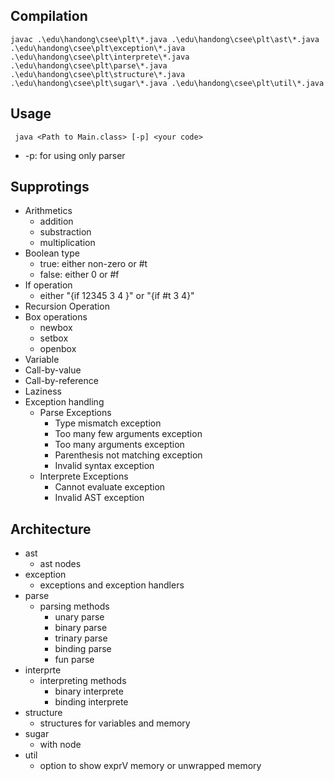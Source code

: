 ## Compilation

    javac .\edu\handong\csee\plt\*.java .\edu\handong\csee\plt\ast\*.java .\edu\handong\csee\plt\exception\*.java .\edu\handong\csee\plt\interprete\*.java .\edu\handong\csee\plt\parse\*.java .\edu\handong\csee\plt\structure\*.java .\edu\handong\csee\plt\sugar\*.java .\edu\handong\csee\plt\util\*.java

  

## Usage
     java <Path to Main.class> [-p] <your code>
- -p: for using only parser  
    
  
## Supprotings
- Arithmetics
  - addition
  - substraction
  - multiplication
- Boolean type     
  - true: either non-zero or #t
  - false: either 0 or #f
- If operation
  - either "{if 12345 3 4 }" or "{if #t 3 4}"
- Recursion Operation
- Box operations
  - newbox
  - setbox
  - openbox
- Variable
- Call-by-value
- Call-by-reference
- Laziness
- Exception handling
  - Parse Exceptions
    - Type mismatch exception
    - Too many few arguments exception
    - Too many arguments exception
    - Parenthesis not matching exception
    - Invalid syntax exception
  - Interprete Exceptions
    - Cannot evaluate exception
    - Invalid AST exception


## Architecture


- ast
  - ast nodes
- exception
  - exceptions and exception handlers
- parse
  - parsing methods
    - unary parse
    - binary parse
    - trinary parse
    - binding parse
    - fun parse
- interprte
  - interpreting methods
    - binary interprete
    - binding interprete
- structure
  - structures for variables and memory
- sugar
  - with node
- util
  - option to show exprV memory or unwrapped memory 